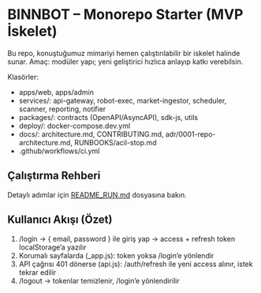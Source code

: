 # BINNBOT – Monorepo Starter (MVP İskelet)
Bu repo, konuştuğumuz mimariyi hemen çalıştırılabilir bir iskelet halinde sunar.
Amaç: modüler yapı; yeni geliştirici hızlıca anlayıp katkı verebilsin.

Klasörler:
- apps/web, apps/admin
- services/: api-gateway, robot-exec, market-ingestor, scheduler, scanner, reporting, notifier
- packages/: contracts (OpenAPI/AsyncAPI), sdk-js, utils
- deploy/: docker-compose.dev.yml
- docs/: architecture.md, CONTRIBUTING.md, adr/0001-repo-architecture.md, RUNBOOKS/acil-stop.md
- .github/workflows/ci.yml
## Çalıştırma Rehberi
Detaylı adımlar için [README_RUN.md](./README_RUN.md) dosyasına bakın.
## Kullanıcı Akışı (Özet)
1. /login → { email, password } ile giriş yap → access + refresh token localStorage’a yazılır
2. Korumalı sayfalarda (_app.js): token yoksa /login’e yönlendir
3. API çağrısı 401 dönerse (api.js): /auth/refresh ile yeni access alınır, istek tekrar edilir
4. /logout → tokenlar temizlenir, /login’e yönlendirilir

